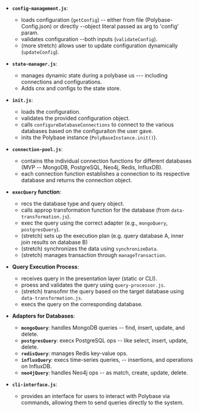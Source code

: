 - **`config-management.js`**:
  - loads configuration (`getConfig`) -- either from file (Polybase-Config.json) or directly --object literal passed as
  arg to 'config' param.
  - validates configuration --both inputs (`validateConfig`).
  - (more stretch) allows user to update configuration dynamically (`updateConfig`).

- **`state-manager.js`**:
  - manages dynamic state during a polybase us --- including connections and configurations.
  - Adds cnx and configs to the state store.

- **`init.js`**:
  - loads the configuration.
  - validates the provided configuration object.
  - calls `configureDatabaseConnections` to connect to the various databases based on the configuraiton the user gave.
  - inits the Polybase instance (`PolyBaseInstance.init()`).

- **`connection-pool.js`**:
  - contains tthe individual connection functions for different databases (MVP -- MongoDB, PostgreSQL, Neo4j, Redis, InfluxDB).
  - each connection function establishes a connection to its respective database and returns the connection object.

- **`execQuery` function**:
  - recs the database type and query object.
  - calls approp transformation function for the database (from `data-transformation.js`).
  - exec the query using the correct adapter (e.g., `mongoQuery`, `postgresQuery`).
  - (stretch) sets up the execution plan (e.g. query database A, inner join results on database B)
  - (stretch) synchronizes the data using `synchronizeData`.
  - (stretch) manages transaction through `manageTransaction`.

- **Query Execution Process**:
  - receives query in the presentation layer (static or CLI).
  - proess and validates the query using `query-processor.js`.
  - (stretch) transofmr the query based on the target database using `data-transformation.js`.
  - execs the query on the corresponding database.

- **Adapters for Databases**:
  - **`mongoQuery`**: handles MongoDB queries  -- find, insert, update, and delete.
  - **`postgresQuery`**: execx PostgreSQL ops -- like select, insert, update, delete.
  - **`redisQuery`**: manages Redis key-value ops.
  - **`influxQuery`**: execs time-series queries, -- insertions, and operations on InfluxDB.
  - **`neo4jQuery`**: handles Neo4j ops -- as match, create, update, delete.

- **`cli-interface.js`**:
  - provides an interface for users to interact with Polybase via commands, allowing them to send queries directly to the system.
